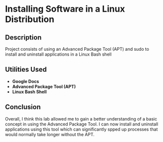 <h1>Installing Software in a Linux Distribution</h1>


<h2>Description</h2>
Project consists of using an Advanced Package Tool (APT) and sudo to install and uninstall applications in a Linux Bash shell
<br />


<h2>Utilities Used</h2>

- <b>Google Docs</b>
- <b>Advanced Package Tool (APT)</b>
- <b>Linux Bash Shell</b>

<h2>Conclusion</h2>
Overall, I think this lab allowed me to gain a better understanding of a basic concept in using the Advanced Package Tool. I can now install and uninstall applications using this tool which can significantly spped up processes that would normally take longer without the APT.
<!--
 ```diff
- text in red
+ text in green
! text in orange
# text in gray
@@ text in purple (and bold)@@
```
--!>
